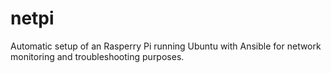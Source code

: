 # netpi
Automatic setup of an Rasperry Pi running Ubuntu with Ansible for network monitoring and troubleshooting purposes.
